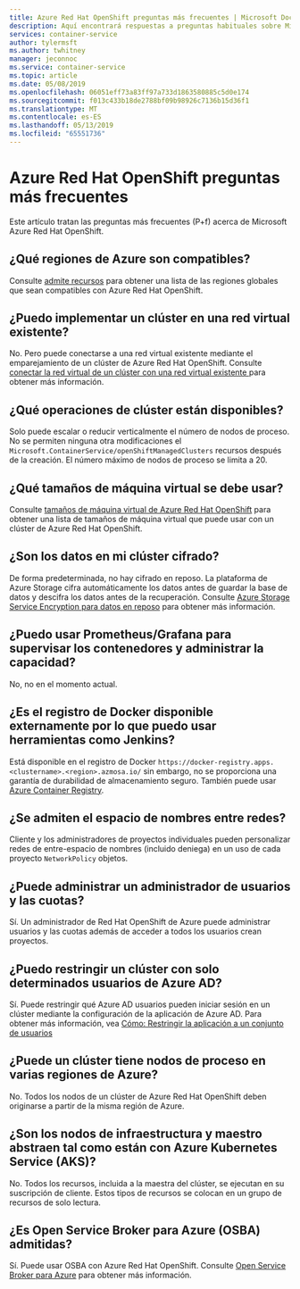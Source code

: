 ```yaml
---
title: Azure Red Hat OpenShift preguntas más frecuentes | Microsoft Docs
description: Aquí encontrará respuestas a preguntas habituales sobre Microsoft Azure Red Hat OpenShift
services: container-service
author: tylermsft
ms.author: twhitney
manager: jeconnoc
ms.service: container-service
ms.topic: article
ms.date: 05/08/2019
ms.openlocfilehash: 06051eff73a83ff97a733d1863580885c5d0e174
ms.sourcegitcommit: f013c433b18de2788bf09b98926c7136b15d36f1
ms.translationtype: MT
ms.contentlocale: es-ES
ms.lasthandoff: 05/13/2019
ms.locfileid: "65551736"
---
```

# <a name="azure-red-hat-openshift-faq"></a>Azure Red Hat OpenShift preguntas más frecuentes

Este artículo tratan las preguntas más frecuentes (P+f) acerca de Microsoft Azure Red Hat OpenShift.

## <a name="which-azure-regions-are-supported"></a>¿Qué regiones de Azure son compatibles?

Consulte [admite recursos](supported-resources.md#azure-regions) para obtener una lista de las regiones globales que sean compatibles con Azure Red Hat OpenShift.

## <a name="can-i-deploy-a-cluster-into-an-existing-virtual-network"></a>¿Puedo implementar un clúster en una red virtual existente?

No. Pero puede conectarse a una red virtual existente mediante el emparejamiento de un clúster de Azure Red Hat OpenShift. Consulte [conectar la red virtual de un clúster con una red virtual existente ](tutorial-create-cluster.md#optional-connect-the-clusters-virtual-network-to-an-existing-virtual-network) para obtener más información.

## <a name="what-cluster-operations-are-available"></a>¿Qué operaciones de clúster están disponibles?

Solo puede escalar o reducir verticalmente el número de nodos de proceso. No se permiten ninguna otra modificaciones el `Microsoft.ContainerService/openShiftManagedClusters` recursos después de la creación. El número máximo de nodos de proceso se limita a 20.

## <a name="what-virtual-machine-sizes-can-i-use"></a>¿Qué tamaños de máquina virtual se debe usar?

Consulte [tamaños de máquina virtual de Azure Red Hat OpenShift](supported-resources.md#virtual-machine-sizes) para obtener una lista de tamaños de máquina virtual que puede usar con un clúster de Azure Red Hat OpenShift.

## <a name="is-data-on-my-cluster-encrypted"></a>¿Son los datos en mi clúster cifrado?

De forma predeterminada, no hay cifrado en reposo. La plataforma de Azure Storage cifra automáticamente los datos antes de guardar la base de datos y descifra los datos antes de la recuperación. Consulte [Azure Storage Service Encryption para datos en reposo](https://docs.microsoft.com/azure/storage/common/storage-service-encryption) para obtener más información.

## <a name="can-i-use-prometheusgrafana-to-monitor-containers-and-manage-capacity"></a>¿Puedo usar Prometheus/Grafana para supervisar los contenedores y administrar la capacidad?

No, no en el momento actual.

## <a name="is-the-docker-registry-available-externally-so-i-can-use-tools-such-as-jenkins"></a>¿Es el registro de Docker disponible externamente por lo que puedo usar herramientas como Jenkins?

Está disponible en el registro de Docker `https://docker-registry.apps.<clustername>.<region>.azmosa.io/` sin embargo, no se proporciona una garantía de durabilidad de almacenamiento seguro. También puede usar [Azure Container Registry](https://azure.microsoft.com/services/container-registry/).

## <a name="is-cross-namespace-networking-supported"></a>¿Se admiten el espacio de nombres entre redes?

Cliente y los administradores de proyectos individuales pueden personalizar redes de entre-espacio de nombres (incluido deniega) en un uso de cada proyecto `NetworkPolicy` objetos.

## <a name="can-an-admin-manage-users-and-quotas"></a>¿Puede administrar un administrador de usuarios y las cuotas?

Sí. Un administrador de Red Hat OpenShift de Azure puede administrar usuarios y las cuotas además de acceder a todos los usuarios crean proyectos.

## <a name="can-i-restrict-a-cluster-to-only-certain-azure-ad-users"></a>¿Puedo restringir un clúster con solo determinados usuarios de Azure AD?

Sí. Puede restringir qué Azure AD usuarios pueden iniciar sesión en un clúster mediante la configuración de la aplicación de Azure AD. Para obtener más información, vea [Cómo: Restringir la aplicación a un conjunto de usuarios](https://docs.microsoft.com/azure/active-directory/develop/howto-restrict-your-app-to-a-set-of-users)

## <a name="can-a-cluster-have-compute-nodes-across-multiple-azure-regions"></a>¿Puede un clúster tiene nodos de proceso en varias regiones de Azure?

No. Todos los nodos de un clúster de Azure Red Hat OpenShift deben originarse a partir de la misma región de Azure.

## <a name="are-master-and-infrastructure-nodes-abstracted-away-as-they-are-with-azure-kubernetes-service-aks"></a>¿Son los nodos de infraestructura y maestro abstraen tal como están con Azure Kubernetes Service (AKS)?

No. Todos los recursos, incluida a la maestra del clúster, se ejecutan en su suscripción de cliente. Estos tipos de recursos se colocan en un grupo de recursos de solo lectura.

## <a name="is-open-service-broker-for-azure-osba-supported"></a>¿Es Open Service Broker para Azure (OSBA) admitidas?

Sí. Puede usar OSBA con Azure Red Hat OpenShift. Consulte [Open Service Broker para Azure](https://github.com/Azure/open-service-broker-azure#openshift-project-template) para obtener más información.